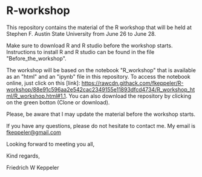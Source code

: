 # R-workshop

This repository contains the material of the R workshop that will be held at Stephen F. Austin State University from June 26 to June 28. 

Make sure to download R and R studio before the workshop starts. 
Instructions to install R and R studio can be found in the file "Before_the_workshop".  

The workshop will be based on the notebook "R_workshop" that is available as an "html" and an "ipynb" file in this repository. 
To access the notebook online, just click on this  [link]: https://rawcdn.githack.com/fkeppeler/R-workshop/88e91c596aa2e542cac2349155e11893dfcd4734/R_workshop_html/R_workshop.html#1.1. You can also download the repository by clicking on the green botton (Clone or download).

Please, be aware that I may update the material before the workshop starts.

If you have any questions, please do not hesitate to contact me. My email is fkeppeler@gmail.com 

Looking forward to meeting you all,

Kind regards,

Friedrich W Keppeler






